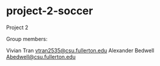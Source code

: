 # project-2-soccer
Project 2

Group members:

Vivian Tran vtran2535@csu.fullerton.edu
Alexander Bedwell Abedwell@csu.fullerton.edu
